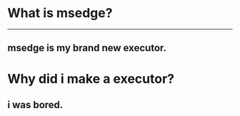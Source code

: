 # What is msedge?
-------------------------------------------------
msedge is my brand new executor.
-------------------------------------------------
# Why did i make a executor?
i was bored.
-------------------------------------------------
